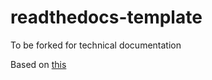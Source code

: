 # readthedocs-template
To be forked for technical documentation

Based on [this](https://www.youtube.com/watch?v=oJsUvBQyHBs)
